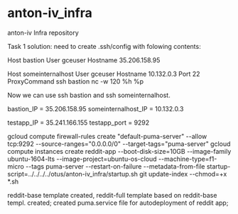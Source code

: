 # anton-iv_infra
anton-iv Infra repository

Task 1 solution: need to create .ssh/config with folowing contents:

Host bastion
  User gceuser
  Hostname 35.206.158.95

Host someinternalhost
  User gceuser
  Hostname 10.132.0.3
  Port 22
  ProxyCommand ssh bastion nc -w 120 %h %p

Now we can use ssh bastion and ssh someinternalhost.

bastion_IP = 35.206.158.95
someinternalhost_IP = 10.132.0.3

testapp_IP = 35.241.166.155
testapp_port = 9292

gcloud compute firewall-rules create "default-puma-server" --allow tcp:9292 --source-ranges="0.0.0.0/0" --target-tags="puma-server"
gcloud compute instances create reddit-app --boot-disk-size=10GB --image-family ubuntu-1604-lts --image-project=ubuntu-os-cloud --machine-type=f1-micro --tags puma-server --restart-on-failure --metadata-from-file startup-script=../../../../otus/anton-iv_infra/startup.sh
git update-index --chmod=+x *.sh

reddit-base template created, reddit-full template based on reddit-base templ. created; created puma.service file for autodeployment of reddit app;

